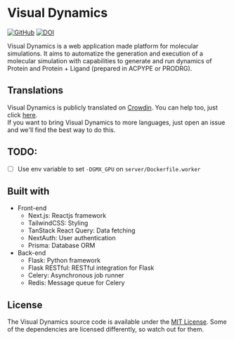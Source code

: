# Visual Dynamics

[![GitHub](https://img.shields.io/github/license/LABIOQUIM/visualdynamics)](https://github.com/LABIOQUIM/visualdynamics/blob/main/LICENSE)
[![DOI](https://zenodo.org/badge/DOI/10.5281/zenodo.7585469.svg)](https://doi.org/10.5281/zenodo.7585469)

Visual Dynamics is a web application made platform for molecular simulations. It aims to automatize the generation and execution of a molecular simulation with capabilities to generate and run dynamics of Protein and Protein + Ligand (prepared in ACPYPE or PRODRG).

## Translations
Visual Dynamics is publicly translated on [Crowdin](https://crowdin.com). You can help too, just click [here](https://crowdin.com/proofread/visualdynamics/all/en-enus?filter=basic&value=0).  
If you want to bring Visual Dynamics to more languages, just open an issue and we'll find the best way to do this.

## TODO:
- [ ] Use env variable to set `-DGMX_GPU` on `server/Dockerfile.worker`

## Built with
- Front-end
  - Next.js: Reactjs framework
  - TailwindCSS: Styling
  - TanStack React Query: Data fetching
  - NextAuth: User authentication
  - Prisma: Database ORM
- Back-end
  - Flask: Python framework
  - Flask RESTful: RESTful integration for Flask
  - Celery: Asynchronous job runner
  - Redis: Message queue for Celery

## License
The Visual Dynamics source code is available under the [MIT License](./LICENSE). Some of the dependencies are licensed differently, so watch out for them.